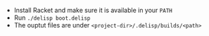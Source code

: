 - Install Racket and make sure it is available in your `PATH`
- Run `./delisp boot.delisp`
- The ouptut files are under `<project-dir>/.delisp/builds/<path>`
